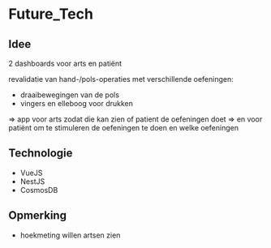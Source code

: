 # Future_Tech

## Idee
2 dashboards voor arts en patiënt

revalidatie van hand-/pols-operaties met verschillende oefeningen:
- draaibewegingen van de pols
- vingers en elleboog voor drukken

=> app voor arts zodat die kan zien of patient de oefeningen doet 
=> en voor patiënt om te stimuleren de oefeningen te doen en welke oefeningen

## Technologie
- VueJS
- NestJS
- CosmosDB

## Opmerking
- hoekmeting willen artsen zien